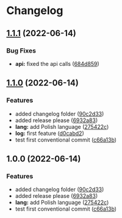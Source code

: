 # Changelog

## [1.1.1](https://github.com/denis-emanuel/node_tests/compare/v1.1.0...v1.1.1) (2022-06-14)


### Bug Fixes

* **api:** fixed the api calls ([684d859](https://github.com/denis-emanuel/node_tests/commit/684d8591cff3a33fd679a85079e63de874601dc4))

## [1.1.0](https://github.com/denis-emanuel/node_tests/compare/v1.0.0...v1.1.0) (2022-06-14)


### Features

* added changelog folder ([90c2d33](https://github.com/denis-emanuel/node_tests/commit/90c2d33777e3803ce5b980b20338792dee78a659))
* added release please ([6932a83](https://github.com/denis-emanuel/node_tests/commit/6932a839358d8e2a497651cfd3b1b5e3636cfcbe))
* **lang:** add Polish language ([275422c](https://github.com/denis-emanuel/node_tests/commit/275422c960d5ec573bbd3833515e8c6e93431d5d))
* **log:** first feature ([d0cabd2](https://github.com/denis-emanuel/node_tests/commit/d0cabd225b090838b371bde14bbe79162f2bf566))
* test first conventional commit ([c66a13b](https://github.com/denis-emanuel/node_tests/commit/c66a13b4f0097473b0901935c9f0ef78e10cc4d0))

## 1.0.0 (2022-06-14)


### Features

* added changelog folder ([90c2d33](https://github.com/denis-emanuel/node_tests/commit/90c2d33777e3803ce5b980b20338792dee78a659))
* added release please ([6932a83](https://github.com/denis-emanuel/node_tests/commit/6932a839358d8e2a497651cfd3b1b5e3636cfcbe))
* **lang:** add Polish language ([275422c](https://github.com/denis-emanuel/node_tests/commit/275422c960d5ec573bbd3833515e8c6e93431d5d))
* test first conventional commit ([c66a13b](https://github.com/denis-emanuel/node_tests/commit/c66a13b4f0097473b0901935c9f0ef78e10cc4d0))
